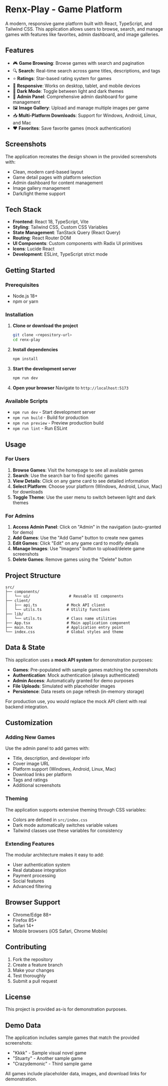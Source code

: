 # Renx-Play - Game Platform

A modern, responsive game platform built with React, TypeScript, and Tailwind CSS. This application allows users to browse, search, and manage games with features like favorites, admin dashboard, and image galleries.

## Features

- 🎮 **Game Browsing**: Browse games with search and pagination
- 🔍 **Search**: Real-time search across game titles, descriptions, and tags
- ⭐ **Ratings**: Star-based rating system for games
- 📱 **Responsive**: Works on desktop, tablet, and mobile devices
- 🌙 **Dark Mode**: Toggle between light and dark themes
- 👤 **Admin Panel**: Comprehensive admin dashboard for game management
- 🖼️ **Image Gallery**: Upload and manage multiple images per game
- 📥 **Multi-Platform Downloads**: Support for Windows, Android, Linux, and Mac
- ❤️ **Favorites**: Save favorite games (mock authentication)

## Screenshots

The application recreates the design shown in the provided screenshots with:
- Clean, modern card-based layout
- Game detail pages with platform selection
- Admin dashboard for content management
- Image gallery management
- Dark/light theme support

## Tech Stack

- **Frontend**: React 18, TypeScript, Vite
- **Styling**: Tailwind CSS, Custom CSS Variables
- **State Management**: TanStack Query (React Query)
- **Routing**: React Router DOM
- **UI Components**: Custom components with Radix UI primitives
- **Icons**: Lucide React
- **Development**: ESLint, TypeScript strict mode

## Getting Started

### Prerequisites

- Node.js 18+ 
- npm or yarn

### Installation

1. **Clone or download the project**
   ```bash
   git clone <repository-url>
   cd renx-play
   ```

2. **Install dependencies**
   ```bash
   npm install
   ```

3. **Start the development server**
   ```bash
   npm run dev
   ```

4. **Open your browser**
   Navigate to `http://localhost:5173`

### Available Scripts

- `npm run dev` - Start development server
- `npm run build` - Build for production
- `npm run preview` - Preview production build
- `npm run lint` - Run ESLint

## Usage

### For Users

1. **Browse Games**: Visit the homepage to see all available games
2. **Search**: Use the search bar to find specific games
3. **View Details**: Click on any game card to see detailed information
4. **Select Platform**: Choose your platform (Windows, Android, Linux, Mac) for downloads
5. **Toggle Theme**: Use the user menu to switch between light and dark themes

### For Admins

1. **Access Admin Panel**: Click on "Admin" in the navigation (auto-granted for demo)
2. **Add Games**: Use the "Add Game" button to create new games
3. **Edit Games**: Click "Edit" on any game card to modify details
4. **Manage Images**: Use "Imagens" button to upload/delete game screenshots
5. **Delete Games**: Remove games using the "Delete" button

## Project Structure

```
src/
├── components/
│   └── ui/                 # Reusable UI components
├── client/
│   ├── api.ts             # Mock API client
│   └── utils.ts           # Utility functions
├── lib/
│   └── utils.ts           # Class name utilities
├── App.tsx                # Main application component
├── main.tsx               # Application entry point
└── index.css              # Global styles and theme
```

## Data & State

This application uses a **mock API system** for demonstration purposes:

- **Games**: Pre-populated with sample games matching the screenshots
- **Authentication**: Mock authentication (always authenticated)
- **Admin Access**: Automatically granted for demo purposes
- **File Uploads**: Simulated with placeholder images
- **Persistence**: Data resets on page refresh (in-memory storage)

For production use, you would replace the mock API client with real backend integration.

## Customization

### Adding New Games

Use the admin panel to add games with:
- Title, description, and developer info
- Cover image URL
- Platform support (Windows, Android, Linux, Mac)
- Download links per platform
- Tags and ratings
- Additional screenshots

### Theming

The application supports extensive theming through CSS variables:
- Colors are defined in `src/index.css`
- Dark mode automatically switches variable values
- Tailwind classes use these variables for consistency

### Extending Features

The modular architecture makes it easy to add:
- User authentication system
- Real database integration
- Payment processing
- Social features
- Advanced filtering

## Browser Support

- Chrome/Edge 88+
- Firefox 85+
- Safari 14+
- Mobile browsers (iOS Safari, Chrome Mobile)

## Contributing

1. Fork the repository
2. Create a feature branch
3. Make your changes
4. Test thoroughly
5. Submit a pull request

## License

This project is provided as-is for demonstration purposes.

## Demo Data

The application includes sample games that match the provided screenshots:
- "Kkkk" - Sample visual novel game
- "Stuarty" - Another sample game
- "Crazydemonic" - Third sample game

All games include placeholder data, images, and download links for demonstration.